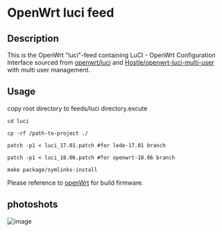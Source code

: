 # OpenWrt luci feed

## Description

This is the OpenWrt "luci"-feed containing LuCI - OpenWrt Configuration Interface sourced from [openwrt/luci](https://github.com/openwrt/luci) and [Hostle/openwrt-luci-multi-user](https://github.com/Hostle/openwrt-luci-multi-user) with multi user management.

## Usage

copy root directory to feeds/luci directory.excute
``` shella
cd luci

cp -rf /path-to-project ./

patch -p1 < luci_17.01.patch #for lede-17.01 branch

patch -p1 < luci_18.06.patch #for openwrt-18.06 branch

make package/symlinks-install

```

Please reference to [openWrt](https://github.com/openwrt/openwrt) for build firmware.

## photoshots

![image](https://github.com/liudonghua/admin-multi-users-luci/blob/master/images/photoshot.png)
